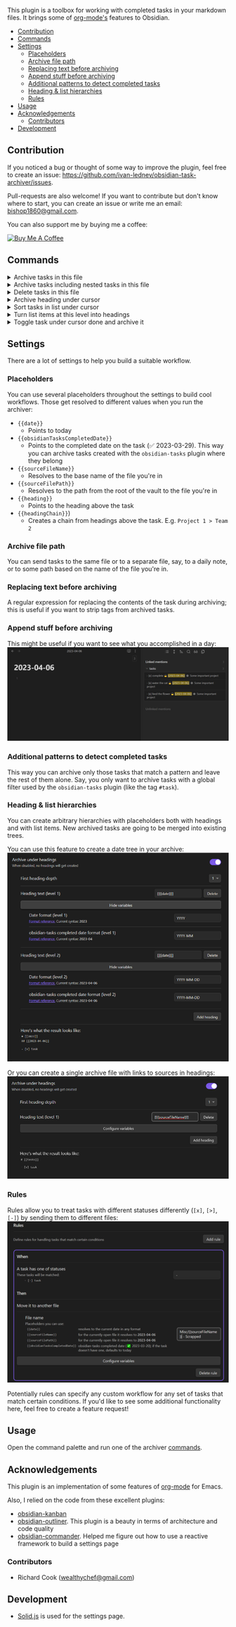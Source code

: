 This plugin is a toolbox for working with completed tasks in your markdown files. It brings some
of [org-mode's](https://orgmode.org/) features to Obsidian.

- [Contribution](#contribution)
- [Commands ](#commands-)
- [Settings](#settings)
    - [Placeholders](#placeholders)
    - [Archive file path](#archive-file-path)
    - [Replacing text before archiving](#replacing-text-before-archiving)
    - [Append stuff before archiving](#append-stuff-before-archiving)
    - [Additional patterns to detect completed tasks](#additional-patterns-to-detect-completed-tasks)
    - [Heading \& list hierarchies](#heading--list-hierarchies)
    - [Rules](#rules)
- [Usage](#usage)
- [Acknowledgements](#acknowledgements)
    - [Contributors](#contributors)
- [Development](#development)

## Contribution

If you noticed a bug or thought of some way to improve the plugin, feel free to create an issue: https://github.com/ivan-lednev/obsidian-task-archiver/issues.

Pull-requests are also welcome! If you want to contribute but don't know where to start, you can create an issue or write me an email: <bishop1860@gmail.com>.

You can also support me by buying me a coffee:

<a href="https://www.buymeacoffee.com/machineelf" target="_blank"><img src="https://cdn.buymeacoffee.com/buttons/v2/default-yellow.png" alt="Buy Me A Coffee" style="height: 60px !important;width: 217px !important;" ></a>

## Commands <a id="commands"></a>

<details>
<summary>Archive tasks in this file</summary>

Here is what it looks like:

```md
-   [ ] This one I haven't done yet
-   [x] Water the dog
    -   Some task details
-   [x] Feed the plants
```

Turns into:

```md
-   [ ] This one I haven't done yet

# Archived

-   [x] Water the dog
    -   Some task details
-   [x] Feed the plants
```

Or, with date tree enabled:

```md
-   [ ] This one I haven't done yet

# Archived

-   [[2021-09-W-38]]
    -   [[2021-09-16]]
        -   [x] Water the dog
            -   Some task details
        -   [x] Feed the plants
```

</details>
<details>
<summary>Archive tasks including nested tasks in this file</summary>

Same as simple archiving, except that now completed nested tasks also get archived, with their sub-items.

This:

```markdown
-   [ ] Incomplete task
    -   [x] Completed subtask
        -   Task details
    -   [ ] Incomplete subtask
```

Turns into:

```markdown
-   [ ] Incomplete task
    -   [ ] Incomplete subtask

# Archived

-   [x] Completed subtask
    -   Task details
```

</details>

<details>
<summary>Delete tasks in this file</summary>

This one is the same as 'Archive tasks in this file', except that the tasks get discarded.

</details>

<details>
<summary>Archive heading under cursor</summary>

Grab the whole section under the heading under cursor, including all the child sections and move it to the archive.

This:

```markdown
Some top-level text

# H1 heading

Some text

## H2 heading

More text
```

Turns into:

```markdown
Some top-level text

# Archived

## H1 heading

Some text

### H2 heading

More text
```

</details>

<details>
<summary>Sort tasks in list under cursor</summary>

Grab the whole list under cursor and **recursively** reorder all the items based on completeness:

1. Plain list items first
2. Then, incomplete tasks
3. And finally, completed tasks

This list:

```markdown
-   [x] Task
-   Item
-   [ ] Incomplete
    -   [x] Task
    -   Item More notes
    -   [ ] Incomplete
-   Item 2
-   [ ] Incomplete 2
    -   [x] Task
    -   Item
    -   [x] Task 2
```

Turns into:

```markdown
-   Item
-   Item 2
-   [ ] Incomplete
    -   Item More notes
    -   [ ] Incomplete
    -   [x] Task
-   [ ] Incomplete 2
    -   Item
    -   [x] Task
    -   [x] Task 2
-   [x] Task
```

</details>

<details>
<summary>Turn list items at this level into headings</summary>

Grab the list under cursor and turn every list item at and above the level of the item under cursor into a heading.

This:

```markdown
-   li 1
    -   li 2 | <- cursor
        -   li 3
```

Turns into:

```markdown
# li 1

## li 2

-   li 3
```

</details>

<details>
<summary>Toggle task under cursor done and archive it</summary>

When the cursor is on a task, this command completes the task and archives it at once.

</details>

## Settings

There are a lot of settings to help you build a suitable workflow.

### Placeholders

You can use several placeholders throughout the settings to build cool workflows. Those get resolved to different values when you run the archiver:

-   `{{date}}`
    -   Points to today
-   `{{obsidianTasksCompletedDate}}`
    -   Points to the completed date on the task (✅ 2023-03-29). This way you can archive tasks created with the `obsidian-tasks` plugin where they belong
-   `{{sourceFileName}}`
    -   Resolves to the base name of the file you're in
-   `{{sourceFilePath}}`
    -   Resolves to the path from the root of the vault to the file you're in
-   `{{heading}}`
    -   Points to the heading above the task
-   `{{headingChain}}`)
    -   Creates a chain from headings above the task. E.g. `Project 1 > Team 2`

### Archive file path

You can send tasks to the same file or to a separate file, say, to a daily note, or to some path based on the name of the file you're in.

### Replacing text before archiving

A regular expression for replacing the contents of the task during archiving; this is useful if you want to strip tags from archived tasks.

### Append stuff before archiving

This might be useful if you want to see what you accomplished in a day:
![](metadata-demo.png)

### Additional patterns to detect completed tasks

This way you can archive only those tasks that match a pattern and leave the rest of them alone. Say, you only want to archive tasks with a global filter used by the `obsidian-tasks` plugin (like the tag `#task`).

### Heading & list hierarchies

You can create arbitrary hierarchies with placeholders both with headings and with list items. New archived tasks are going to be merged into existing trees.

You can use this feature to create a date tree in your archive:
![](tree-demo.png)

Or you can create a single archive file with links to sources in headings:
![](tree-demo-big-archive.png)

### Rules

Rules allow you to treat tasks with different statuses differently (`[x]`, `[>]`, `[-]`) by sending them to different files:
![](rule-demo.png)

Potentially rules can specify any custom workflow for any set of tasks that match certain conditions. If you'd like to see some additional functionality here, feel free to create a feature request!

## Usage

Open the command palette and run one of the archiver [commands](#commands).

## Acknowledgements

This plugin is an implementation of some features of [org-mode](https://orgmode.org/) for Emacs.

Also, I relied on the code from these excellent plugins:

-   [obsidian-kanban](https://github.com/mgmeyers/obsidian-kanban)
-   [obsidian-outliner](https://github.com/vslinko/obsidian-outliner). This plugin is a beauty in terms of architecture and code quality
-   [obsidian-commander](https://github.com/phibr0/obsidian-commander). Helped me figure out how to use a reactive framework to build a settings page

### Contributors

-   Richard Cook (wealthychef@gmail.com)

## Development

-   [Solid.js](https://www.solidjs.com/) is used for the settings page.

